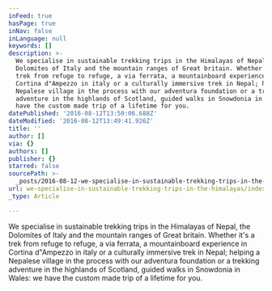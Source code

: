 ```yaml
---
inFeed: true
hasPage: true
inNav: false
inLanguage: null
keywords: []
description: >-
  We specialise in sustainable trekking trips in the Himalayas of Nepal, the
  Dolomites of Italy and the mountain ranges of Great britain. Whether it's a
  trek from refuge to refuge, a via ferrata, a mountainboard experience in
  Cortina d"Ampezzo in italy or a culturally immersive trek in Nepal; helping a
  Nepalese village in the process with our adventura foundation or a trekking
  adventure in the highlands of Scotland, guided walks in Snowdonia in Wales: we
  have the custom made trip of a lifetime for you.
datePublished: '2016-08-12T13:50:06.688Z'
dateModified: '2016-08-12T13:49:41.926Z'
title: ''
author: []
via: {}
authors: []
publisher: {}
starred: false
sourcePath: >-
  _posts/2016-08-12-we-specialise-in-sustainable-trekking-trips-in-the-himalayas.md
url: we-specialise-in-sustainable-trekking-trips-in-the-himalayas/index.html
_type: Article

---
```

We specialise in sustainable trekking trips in the Himalayas of Nepal, the Dolomites of Italy and the mountain ranges of Great britain. Whether it's a trek from refuge to refuge, a via ferrata, a mountainboard experience in Cortina d"Ampezzo in italy or a culturally immersive trek in Nepal; helping a Nepalese village in the process with our adventura foundation or a trekking adventure in the highlands of Scotland, guided walks in Snowdonia in Wales: we have the custom made trip of a lifetime for you.